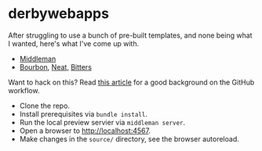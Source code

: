 derbywebapps
============

After struggling to use a bunch of pre-built templates, and none being what I
wanted, here's what I've come up with.

- [Middleman](http://middlemanapp.com/)
- [Bourbon](http://bourbon.io/), [Neat](http://neat.bourbon.io/), [Bitters](http://bitters.bourbon.io/)

Want to hack on this? Read [this article](https://gun.io/blog/how-to-github-fork-branch-and-pull-request/)
for a good background on the GitHub workflow.

- Clone the repo.
- Install prerequisites via `bundle install`.
- Run the local preview servier via `middleman server`.
- Open a browser to [http://localhost:4567](http://localhost:4567).
- Make changes in the `source/` directory, see the browser autoreload.
